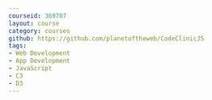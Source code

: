 ```yaml
---
courseid: 369707
layout: course
category: courses
github: https://github.com/planetoftheweb/CodeClinicJS
tags:
- Web Development
- App Development
- JavaScript
- C3
- D3
---
```

